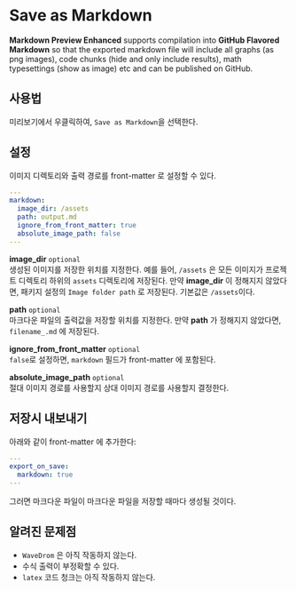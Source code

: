 # Save as Markdown

**Markdown Preview Enhanced** supports compilation into **GitHub Flavored Markdown** so that the exported markdown file will include all graphs (as png images), code chunks (hide and only include results), math typesettings (show as image) etc and can be published on GitHub.

## 사용법

미리보기에서 우클릭하여, `Save as Markdown`을 선택한다.

## 설정

이미지 디렉토리와 출력 경로를 front-matter 로 설정할 수 있다.

```yaml
---
markdown:
  image_dir: /assets
  path: output.md
  ignore_from_front_matter: true
  absolute_image_path: false
---

```

**image_dir** `optional`  
생성된 이미지를 저장한 위치를 지정한다. 예를 들어, `/assets` 은 모든 이미지가 프로젝트 디렉토리 하위의 `assets` 디렉토리에 저장된다. 만약 **image_dir** 이 정해지지 않았다면, 패키지 설정의 `Image folder path` 로 저장된다. 기본값은 `/assets`이다.

**path** `optional`  
마크다운 파일의 출력값을 저장할 위치를 지정한다. 만약 **path** 가 정해지지 않았다면, `filename_.md` 에 저장된다.

**ignore_from_front_matter** `optional`  
`false`로 설정하면, `markdown` 필드가 front-matter 에 포함된다.

**absolute_image_path** `optional`  
절대 이미지 경로를 사용할지 상대 이미지 경로를 사용할지 결정한다.

## 저장시 내보내기

아래와 같이 front-matter 에 추가한다:

```yaml
---
export_on_save:
  markdown: true
---

```

그러면 마크다운 파일이 마크다운 파일을 저장할 때마다 생성될 것이다.

## 알려진 문제점

- `WaveDrom` 은 아직 작동하지 않는다.
- 수식 출력이 부정확할 수 있다.
- `latex` 코드 청크는 아직 작동하지 않는다.
